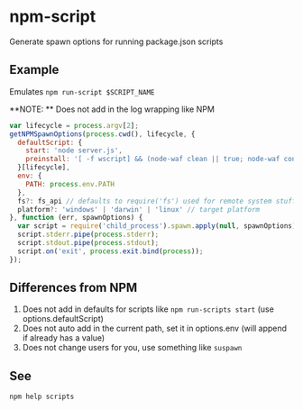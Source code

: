 # npm-script

Generate spawn options for running package.json scripts

## Example

Emulates `npm run-script $SCRIPT_NAME`

**NOTE: ** Does not add in the log wrapping like NPM

```javascript
var lifecycle = process.argv[2];
getNPMSpawnOptions(process.cwd(), lifecycle, {
  defaultScript: {
    start: 'node server.js',
    preinstall: '[ -f wscript] && (node-waf clean || true; node-waf configure build)'
  }[lifecycle],
  env: {
    PATH: process.env.PATH
  },
  fs?: fs_api // defaults to require('fs') used for remote system stuff
  platform?: 'windows' | 'darwin' | 'linux' // target platform
}, function (err, spawnOptions) {
  var script = require('child_process').spawn.apply(null, spawnOptions);
  script.stderr.pipe(process.stderr);
  script.stdout.pipe(process.stdout);
  script.on('exit', process.exit.bind(process));
});
```

## Differences from NPM

1. Does not add in defaults for scripts like `npm run-scripts start` (use options.defaultScript)
2. Does not auto add in the current path, set it in options.env (will append if already has a value)
3. Does not change users for you, use something like `suspawn`

## See

`npm help scripts`
